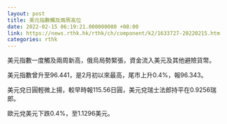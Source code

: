 ```yaml
---
layout: post
title: 美元指數觸及兩周高位
date: 2022-02-15 06:19:21.000000000 +08:00
link: https://news.rthk.hk/rthk/ch/component/k2/1633727-20220215.htm
categories: rthk
---
```


美元指數一度觸及兩周新高，俄烏局勢緊張，資金流入美元及其他避險貨幣。

美元指數曾升至96.441，是2月初以來最高，尾市上升0.4%，報96.343。

美元兌日圓輕微上揚，較早時報115.56日圓，美元兌瑞士法郎持平在0.9256瑞郎。

歐元兌美元下跌0.4%，至1.1296美元。
